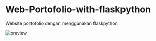 # Web-Portofolio-with-flaskpython
Website portofolio dengan menggunakan flaskpython

![preview]([https://i.postimg.cc/0yqC7w36/wisata-semarang.png](https://i.postimg.cc/Kz76McR1/FLASKPYTHON.png)https://i.postimg.cc/Kz76McR1/FLASKPYTHON.png)
